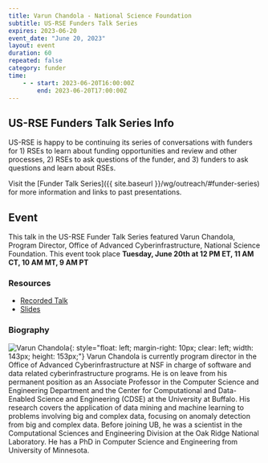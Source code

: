 ```yaml
---
title: Varun Chandola - National Science Foundation
subtitle: US-RSE Funders Talk Series
expires: 2023-06-20
event_date: "June 20, 2023"
layout: event
duration: 60
repeated: false
category: funder
time:
    - - start: 2023-06-20T16:00:00Z
        end: 2023-06-20T17:00:00Z
---
```


## US-RSE Funders Talk Series Info

US-RSE is happy to be continuing its series of conversations with funders for 1) RSEs to learn about funding opportunities and review and other processes, 2) RSEs to ask questions of the funder, and 3) funders to ask questions and learn about RSEs.  

Visit the [Funder Talk Series]({{ site.baseurl }}/wg/outreach/#funder-series) for more information and links to past presentations.

## Event

This talk in the US-RSE Funder Talk Series featured Varun Chandola, Program Director, Office of Advanced Cyberinfrastructure, National Science Foundation. This event took place **Tuesday, June 20th at 12 PM ET, 11 AM CT, 10 AM MT, 9 AM PT**

### Resources

* [Recorded Talk](https://youtu.be/ZHxiJM-yJfo)
* [Slides](https://drive.google.com/file/d/17XoO7lJAFx3EgKViz4WW7-3J9ZQNBxGd/view?usp=sharing)


### Biography
![Varun Chandola](https://ubdsgroup.github.io/images/team/varun-chandola.jpg){: style="float: left; margin-right: 10px; clear: left; width: 143px; height: 153px;"}
Varun Chandola is currently program director in the Office of Advanced Cyberinfrastructure at NSF in charge of software and data related cyberinfrastructure programs. He is on leave from his permanent position as an Associate Professor in the Computer Science and Engineering Department and the Center for Computational and Data-Enabled Science and Engineering (CDSE) at the University at Buffalo. His research covers the application of data mining and machine learning to problems involving big and complex data, focusing on anomaly detection from big and complex data. Before joining UB, he was a scientist in the Computational Sciences and Engineering Division at the Oak Ridge National Laboratory. He has a PhD in Computer Science and Engineering from University of Minnesota.

